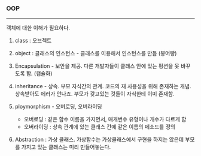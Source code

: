 ### OOP

---

객체에 대한 이해가 필요하다.

1. class : 오브젝트

2. object : 클래스의 인스턴스 - 클래스를 이용해서 인스턴스를 만듬 (붕어빵)

3. Encapsulation - 보안을 제공. 다른 개발자들이 클래스 안에 있는 펑션을 못 바꾸도록 함.  (캡슐화)

4. inheritance - 상속. 부모 자식간의 관계. 코드의 재 사용성을 위해 존재하는 개념.상속받아도 에러가 안나죠. 부모가 갖고있는 것들이 자식한테 이미 존재함.

5. ploymorphism - 오버로딩, 오버라이딩
   - 오버로딩 : 같은 함수 이름을 가지면서, 매개변수 유형이나 개수가 다르게 함
   - 오버라이딩 : 상속 관계에 있는 클래스 간에 같은 이름의 메소드를 정의

6. Abstraction : 가상 클래스. 가상함수는 가상클래스에서 구현을 하지는 않은데 부모를 가지고 있는 클래스는 미리 만들어놓는다.

